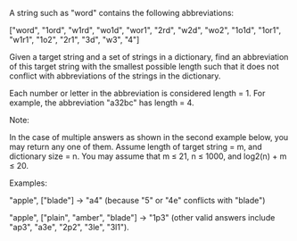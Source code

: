 A string such as "word" contains the following abbreviations:

["word", "1ord", "w1rd", "wo1d", "wor1", "2rd", "w2d", "wo2", "1o1d", "1or1", "w1r1", "1o2", "2r1", "3d", "w3", "4"]


Given a target string and a set of strings in a dictionary, find an abbreviation of this target string with the smallest possible length such that it does not conflict with abbreviations of the strings in the dictionary. 

Each number or letter in the abbreviation is considered length = 1. For example, the abbreviation "a32bc" has length = 4.

Note:

In the case of multiple answers as shown in the second example below, you may return any one of them.
Assume length of target string = m, and dictionary size = n. You may assume that m &le; 21, n &le; 1000, and log2(n) + m &le; 20.



Examples:

"apple", ["blade"] -> "a4" (because "5" or "4e" conflicts with "blade")

"apple", ["plain", "amber", "blade"] -> "1p3" (other valid answers include "ap3", "a3e", "2p2", "3le", "3l1").

